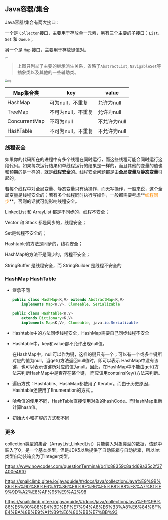 Java容器/集合
------

Java容器/集合有两大接口：

一个是 `Collecton`接口，主要用于存放单一元素，另有三个主要的子接口：`List`、`Set` 和 `Queue`；

另一个是 `Map` 接口，主要用于存放键值对。

<img src="https://snailclimb.gitee.io/javaguide/docs/java/collection/images/java-collection-hierarchy.png" alt="img" style="zoom: 25%;" />

> 上图只列举了主要的继承派生关系，省略了`AbstractList`, `NavigableSet`等抽象类以及其他的一些辅助类。



<img src="https://uploadfiles.nowcoder.com/images/20170608/7010483_1496884090913_9553A95A1845661EB80E51191737B9FF" alt="img" style="zoom:50%;" />





| Map集合类     | key                | value        |
| ------------- | ------------------ | ------------ |
| HashMap       | 可为null，不重复   | 允许为null   |
| TreeMap       | 不可为null，不重复 | 允许为null   |
| ConcurrentMap | 不可为null         | 不允许为null |
| HashTable     | 不可为null，不重复 | 不允许为null |



### 线程安全

如果你的代码所在的进程中有多个线程在同时运行，而这些线程可能会同时运行这段代码。如果每次运行结果和单线程运行的结果是一样的，而且其他的变量的值也和预期的是一样的，就是**线程安全**的。线程安全问题都是由**全局变量**及**静态变量**引起的。

若每个线程中对全局变量、静态变量只有读操作，而无写操作，一般来说，这个全局变量是线程安全的；若有多个线程同时执行写操作，一般都需要考虑**<font color=#FF8C00>线程同步</font>**，否则的话就可能影响线程安全。



LinkedList 和 ArrayList 都是不同步的，线程不安全； 

Vector 和 Stack 都是同步的，线程安全； 

Set是线程不安全的； 

Hashtable的方法是同步的，线程安全； 

HashMap的方法不是同步的，线程不安全；



StringBuffer 是线程安全，而 StringBuilder 是线程不安全的



### HashMap HashTable

- 继承不同

  ```java
  public class HashMap<K,V> extends AbstractMap<K,V>
      implements Map<K,V>, Cloneable, Serializable
  
  public class Hashtable<K,V>
      extends Dictionary<K,V>
      implements Map<K,V>, Cloneable, java.io.Serializable
  ```

- Hashtable中的方法同步线程安全，HashMap需要自己同步线程不安全

- Hashtable中，key和value都不允许出现null值。 

  在HashMap中，null可以作为键，这样的键只有一个；可以有一个或多个键所对应的值为null。当get()方法返回null值时，即可以表示  HashMap中没有该键，也可以表示该键所对应的值为null。因此，在HashMap中不能由get()方法来判断HashMap中是否存在某个键，  而应该用containsKey()方法来判断。

- 遍历方式：Hashtable、HashMap都使用了 Iterator。而由于历史原因，Hashtable还使用了Enumeration的方式 。

- 哈希值的使用不同，HashTable直接使用对象的hashCode。而HashMap重新计算hash值。

- 初始大小和扩容的方式都不同





### 更多

collection类型的集合（ArrayList,LinkedList）只能装入对象类型的数据，该题中装入了0，是一个基本类型，但是JDK5以后提供了自动装箱与自动拆箱，所以int类型自动装箱变为了Integer类型。



https://www.nowcoder.com/questionTerminal/b41c88359c8a4d69a35c2f37400e49f0



https://snailclimb.gitee.io/javaguide/#/docs/java/collection/Java%E9%9B%86%E5%90%88%E6%A1%86%E6%9E%B6%E5%B8%B8%E8%A7%81%E9%9D%A2%E8%AF%95%E9%A2%98

https://snailclimb.gitee.io/javaguide/#/docs/java/collection/Java%E9%9B%86%E5%90%88%E4%BD%BF%E7%94%A8%E6%B3%A8%E6%84%8F%E4%BA%8B%E9%A1%B9%E6%80%BB%E7%BB%93